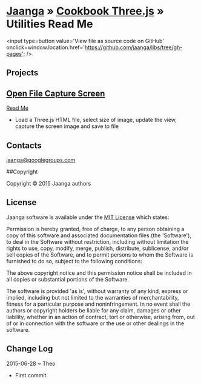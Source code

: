 [Jaanga]( http://jaanga.github.io// ) &raquo; [Cookbook Three.js]( http://jaanga.github.io/cookbook-threejs/ ) &raquo;  
Utilities Read Me
===
<span style=display:none; >[View as web page]( http://jaanga.github.io/libs "View file as a web page." ) </span>
<input type=button value='View file as source code on GitHub' onclick=window.location.href='https://github.com/jaanga/libs/tree/gh-pages'; />
## Projects

## [Open File Capture Screen]( http://jaanga.github.io/cookbook-threejs/utilities/open-file-capture-screen/latest/ )
[Read Me]( http://jaanga.github.io/cookbook-threejs/utilities/open-file-capture-screen/ )

* Load a Three.js HTML file, select size of image, update the view, capture the screen image and save to file

## Contacts

jaanga@googlegroups.com

##Copyright

Copyright © 2015 Jaanga authors


## License

Jaanga software is available under the [MIT License]( http://en.wikipedia.org/wiki/MIT_License) which states:

Permission is hereby granted, free of charge, to any person obtaining a copy of this software and associated documentation files (the 'Software'),
to deal in the Software without restriction, including without limitation the rights to use, copy, modify, merge, publish, distribute, sublicense, and/or sell copies of the Software, and to permit persons to whom the Software is furnished to do so, subject to the following conditions:

The above copyright notice and this permission notice shall be included in all copies or substantial portions of the Software.

The software is provided 'as is', without warranty of any kind, express or implied, including but not limited to the warranties of merchantability, fitness for a particular purpose and noninfringement.
In no event shall the authors or copyright holders be liable for any claim, damages or other liability, whether in an action of contract, tort or otherwise, arising from, out of or in connection with the software or the use or other dealings in the software.


## Change Log

2015-06-28 ~ Theo

* First commit
